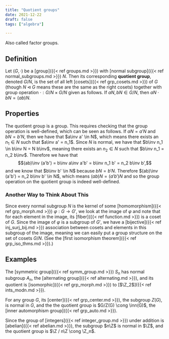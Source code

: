 ```yaml
---
title: "Quotient groups"
date: 2021-12-22
draft: false
tags: ["algebra"]

---
```


Also called factor groups.

## Definition
Let $(G, \cdot)$ be a [group]({{< ref groups.md >}}) with [normal subgroup]({{< ref normal_subgroups.md >}}) $N$. Then its corresponding **quotient group**, denoted $G/N$, is the set of all left [cosets]({{< ref grp_cosets.md >}}) of $G$ (though $N \triangleleft G$ means these are the same as the right cosets) together with group operation $\cdot: G/N \times G/N$ given as follows. If $aN, bN \in G/N$, then $aN \cdot bN = (ab) N$. 

## Properties
The quotient group is a group. This requires checking that the group operation is well-defined, which can be seen as follows. If $aN = a'N$ and $bN = b'N$, then we have that $a\inv a' \in N$, which means there exists an $n_1 \in N$ such that $a\inv a' = n_1$. Since $N$ is normal, we have that $b\inv n_1 \in b\inv N = N b\inv$, meaning there exists an $n_2 \in N$ such that $b\inv n_1 = n_2 b\inv$. Therefore we have that $$(ab)\inv (a'b') = b\inv a\inv a'b' = b\inv n_1 b' = n_2 b\inv b',$$ and we know that $b\inv b' \in N$ because $bN = b'N$. Therefore $(ab)\inv (a'b') = n_2 b\inv b' \in N$, which means $(ab)N = (a'b')N$ and so the group operation on the quotient group is indeed well-defined.

### Another Way to Think About This
Since every normal subgroup $N$ is the kernel of some [homomorphism]({{< ref grp_morph.md >}}) $\varphi: G \to G'$, we look at the image of $\varphi$ and note that for each element in the image, its [fiber]({{< ref function.md >}}) is a coset of $G$. Since the image of $\varphi$ is a subgroup of $G'$, we have a [bijective]({{< ref inj_surj_bij.md >}}) association between cosets and elements in this subgroup of the image, meaning we can easily put a group structure on the set of cosets $G/N$. (See the [first isomorphism theorem]({{< ref grp_iso_thms.md >}}).)

## Examples
The [symmetric group]({{< ref symm_group.md >}}) $S_n$ has normal subgroup $A_n$, the [alternating group]({{< ref alternating.md >}}), and its quotient is [isomorphic]({{< ref grp_morph.md >}}) to [$\Z_2$]({{< ref ints_modn.md >}}).

For any group $G$, its [center]({{< ref grp_center.md >}}), the subgroup $Z(G)$, is normal in $G$, and the the quotient group is $G/Z(G) \cong \inn(G)$, the [inner automorphism group]({{< ref grp_auto.md >}}).

Since the group of [integers]({{< ref integer_group.md >}}) under addition is [abelian]({{< ref abelian.md >}}), the subgroup $n\Z$ is normal in $\Z$, and the quotient group is $\Z / n\Z \cong \Z_n$.
